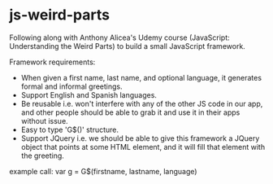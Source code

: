# js-weird-parts

Following along with Anthony Alicea's Udemy course (JavaScript: Understanding the Weird Parts) to build a small JavaScript framework.

Framework requirements:
- When given a first name, last name, and optional language, it generates formal and informal greetings.
- Support English and Spanish languages.
- Be reusable i.e. won't interfere with any of the other JS code in our app, and other people should be able to grab it and use it in their apps without issue.
- Easy to type 'G$()' structure.
- Support JQuery i.e. we should be able to give this framework a JQuery object that points at some HTML element, and it will fill that element with the greeting.

example call: 
var g = G$(firstname, lastname, language)
